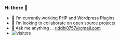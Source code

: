 ### Hi there 👋

- 🔭 I’m currently working PHP and Wordpress Plugins
- 👯 I’m looking to collaborate on open source projects
- 💬 Ask me anything ... riddhi0757@gmail.com
- ![visitors](https://visitor-badge.laobi.icu/badge?page_id=nriddhi.nriddhi)


